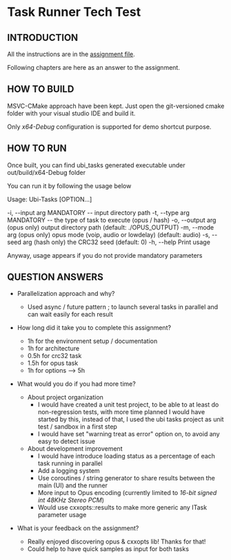 # Task Runner Tech Test

## INTRODUCTION

All the instructions are in the [assignment file](./ASSIGNMENT.md).

Following chapters are here as an answer to the assignment.

## HOW TO BUILD

MSVC-CMake approach have been kept. Just open the git-versioned cmake folder with your visual studio IDE and build it.

Only *x64-Debug* configuration is supported for demo shortcut purpose.

## HOW TO RUN

Once built, you can find ubi_tasks generated executable under out/build/x64-Debug folder

You can run it by following the usage below

Usage:
  Ubi-Tasks [OPTION...]

  -i, --input arg   MANDATORY -- input directory path
  -t, --type arg    MANDATORY -- the type of task to execute (opus / hash)
  -o, --output arg  (opus only) output directory path (default:
                    ./OPUS_OUTPUT)
  -m, --mode arg    (opus only) opus mode (voip, audio or lowdelay) (default:
                    audio)
  -s, --seed arg    (hash only) the CRC32 seed (default: 0)
  -h, --help        Print usage


Anyway, usage appears if you do not provide mandatory parameters

## QUESTION ANSWERS

* Parallelization approach and why?
	* Used async / future pattern ; to launch several tasks in parallel and can wait easily for each result

* How long did it take you to complete this assignment?
	* 1h for the environment setup / documentation
	* 1h for architecture
	* 0.5h for crc32 task
	* 1.5h for opus task
	* 1h for options
	--> 5h

* What would you do if you had more time?
	* About project organization
		* I would have created a unit test project, to be able to at least do non-regression tests, 
		with more time planned I would have started by this, instead of that, I used the ubi tasks project as unit test / sandbox in a first step
		* I would have set "warning treat as error" option on, to avoid any easy to detect issue
	* About development improvement
		* I would have introduce loading status as a percentage of each task running in parallel
		* Add a logging system
		* Use coroutines / string generator to share results between the main (UI) and the runner
		* More input to Opus encoding (currently limited to *16-bit signed int 48KHz Stereo PCM*)
		* Would use cxxopts::results to make more generic any ITask parameter usage

* What is your feedback on the assignment?
	* Really enjoyed discovering opus & cxxopts lib! Thanks for that!
	* Could help to have quick samples as input for both tasks






